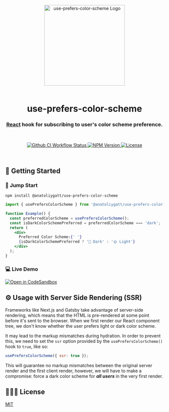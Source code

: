 <br>

<div align="center">
  <img src="https://i.imgur.com/71mYMjx.png" width="256" alt="use-prefers-color-scheme Logo">
</div>

<br>

<h1 align="center">use-prefers-color-scheme</h1>
<h3 align="center"><a href="https://reactjs.org">React</a> hook for subscribing to user's color scheme preference.</h3>

<br>

<p align="center">
  <a href="https://github.com/anatoliygatt/use-prefers-color-scheme/actions?query=workflow%3ACI">
    <img src="https://img.shields.io/github/actions/workflow/status/anatoliygatt/use-prefers-color-scheme/ci.yml?branch=master&style=for-the-badge&logo=github&label=CI&labelColor=000000" alt="Github CI Workflow Status">
  </a>
  <a href="https://www.npmjs.com/package/@anatoliygatt/use-prefers-color-scheme">
    <img src="https://img.shields.io/npm/v/@anatoliygatt/use-prefers-color-scheme.svg?style=for-the-badge&logo=npm&labelColor=000000" alt="NPM Version">
  </a>
  <a href="https://github.com/anatoliygatt/use-prefers-color-scheme/blob/master/LICENSE">
    <img src="https://img.shields.io/github/license/anatoliygatt/use-prefers-color-scheme.svg?style=for-the-badge&logo=opensourceinitiative&logoColor=ffffff&labelColor=000000" alt="License">
  </a>
</p>

<br>

## 🚀 Getting Started

### 🐇 Jump Start

```shell
npm install @anatoliygatt/use-prefers-color-scheme
```

```jsx
import { usePrefersColorScheme } from '@anatoliygatt/use-prefers-color-scheme';

function Example() {
  const preferredColorScheme = usePrefersColorScheme();
  const isDarkColorSchemePreferred = preferredColorScheme === 'dark';
  return (
    <div>
      Preferred Color Scheme:{' '}
      {isDarkColorSchemePreferred ? '🌚 Dark' : '🌞 Light'}
    </div>
  );
}
```

### 💻 Live Demo

[![Open in CodeSandbox](https://codesandbox.io/static/img/play-codesandbox.svg)](https://codesandbox.io/s/demo-for-anatoliygatt-use-prefers-color-scheme-llkul)

## ⚙️ Usage with Server Side Rendering (SSR)

Frameworks like Next.js and Gatsby take advantage of server-side rendering, which means that the HTML is pre-rendered at some point before it's sent to the browser. When we first render our React component tree, we don't know whether the user prefers light or dark color scheme.

It may lead to the markup mismatches during hydration. In order to prevent this, we need to set the `ssr` option provided by the `usePrefersColorScheme()` hook to `true`, like so:

```javascript
usePrefersColorScheme({ ssr: true });
```

This will guarantee no markup mismatches between the original server render and the first client render, however, we will have to make a compromise: force a dark color scheme for **_all users_** in the very first render.

## 👨🏼‍⚖️ License

[MIT](https://github.com/anatoliygatt/use-prefers-color-scheme/blob/master/LICENSE)
